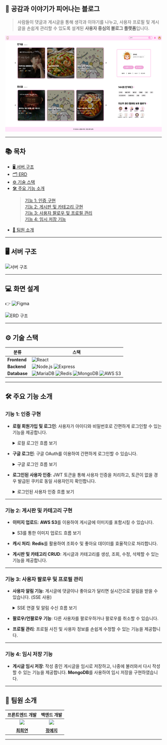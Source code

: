 ## 🌸 공감과 이야기가 피어나는 블로그

> 사람들이 댓글과 게시글을 통해 생각과 이야기를 나누고, 사용자 프로필 및 게시글을 손쉽게 관리할 수 있도록 설계된 **사용자 중심의 블로그 플랫폼**입니다.

![블로그 메인 페이지 사진](captures/dashboardPage.png)

---

## 📚 목차

- [🖥️ 서버 구조](#🖥️-서버-구조)
- [🗂️ ERD](#🗂️-erd)
- [⚙️ 기술 스택](#⚙️-기술-스택)
- [🛠️ 주요 기능 소개](#🛠️-주요-기능-소개)
  > [기능 1: 인증 구현](#기능-1-인증-구현)  
  > [기능 2: 게시판 및 카테고리 구현](#기능-2-게시판-및-카테고리-구현)  
  > [기능 3: 사용자 팔로우 및 프로필 관리](#기능-3-사용자-팔로우-및-프로필-관리)  
  > [기능 4: 임시 저장 기능](#기능-4-임시-저장-기능)
- [👥 팀원 소개](#👥-팀원-소개)

---

## 🖥️ 서버 구조

![서버 구조](misc/서버구조.png)

---

## 💻 화면 설계

👉 ![Figma](https://www.figma.com/design/oLBgJllzx29LyORdwuDxPy/%EB%B8%94%EB%A1%9C%EA%B7%B8?node-id=0-1&node-type=canvas&t=WHfwLbrHGKrM6WwB-0)

![ERD 구조](misc/ERD.png)

---

## ⚙️ 기술 스택

| **분류**     | **스택**                                                                                                                                                                                                                                                                                                                                                                                                                        |
| ------------ | ------------------------------------------------------------------------------------------------------------------------------------------------------------------------------------------------------------------------------------------------------------------------------------------------------------------------------------------------------------------------------------------------------------------------------- |
| **Frontend** | ![React](https://img.shields.io/badge/React-61DAFB?style=for-the-badge&logo=react&logoColor=white)                                                                                                                                                                                                                                                                                                                              |
| **Backend**  | ![Node.js](https://img.shields.io/badge/Node.js-43853D?style=for-the-badge&logo=node.js&logoColor=white) ![Express](https://img.shields.io/badge/Express.js-404D59?style=for-the-badge&logo=express&logoColor=white)                                                                                                                                                                                                            |
| **Database** | ![MariaDB](https://img.shields.io/badge/MariaDB-003545?style=for-the-badge&logo=mariadb&logoColor=white) ![Redis](https://img.shields.io/badge/Redis-DC382D?style=for-the-badge&logo=redis&logoColor=white) ![MongoDB](https://img.shields.io/badge/MongoDB-47A248?style=for-the-badge&logo=mongodb&logoColor=white) ![AWS S3](https://img.shields.io/badge/AWS%20S3-FF9900?style=for-the-badge&logo=amazon-s3&logoColor=white) |

---

## 🛠️ 주요 기능 소개

### 기능 1: 인증 구현

- **로컬 회원가입 및 로그인**: 사용자가 아이디와 비밀번호로 간편하게 로그인할 수 있는 기능을 제공합니다.

  <details>
    <summary>로컬 로그인 흐름 보기</summary>

  ![로컬인증사진](misc/로컬인증.jpeg)
  </details>

- **구글 로그인**: 구글 OAuth를 이용하여 간편하게 로그인할 수 있습니다.

  <details>
    <summary>구글 로그인 흐름 보기</summary>

  1. 사용자가 구글 로그인을 시도
  2. 백엔드에서 구글 OAuth 처리 후, 사용자 정보가 로컬 DB에 있으면 로그인, 없으면 자동으로 회원가입 처리
  3. 로그인 성공 후 JWT 토큰을 발급하여 사용자에게 반환

  ![구글인증사진](misc/구글인증.jpeg)

  </details>

- **로그인된 사용자 인증**: JWT 토큰을 통해 사용자 인증을 처리하고, 토큰이 없을 경우 발급된 쿠키로 동일 사용자인지 확인합니다.

  <details>
    <summary>로그인된 사용자 인증 흐름 보기</summary>

  ![jwt인증](misc/jwt인증.jpeg)

  </details>

---

### 기능 2: 게시판 및 카테고리 구현

- **이미지 업로드**: **AWS S3**를 이용하여 게시글에 이미지를 포함시킬 수 있습니다.
  <details>
    <summary>S3를 통한 이미지 업로드 흐름 보기</summary>
    ![s3](./misc/s3.png)
  </details>

- **캐시 처리**: **Redis**를 활용하여 조회수 및 좋아요 데이터를 효율적으로 처리합니다.
- **게시판 및 카테고리 CRUD**: 게시글과 카테고리를 생성, 조회, 수정, 삭제할 수 있는 기능을 제공합니다.

---

### 기능 3: 사용자 팔로우 및 프로필 관리

- **사용자 알림 기능**: 게시글에 댓글이나 좋아요가 달리면 실시간으로 알림을 받을 수 있습니다. (SSE 사용)

  <details>
    <summary>SSE 연결 및 알림 수신 흐름 보기</summary>

  ![SSE알림 수신](./misc/SSE알림수신.png)

  </details>

- **팔로우/언팔로우 기능**: 다른 사용자를 팔로우하거나 팔로우를 취소할 수 있습니다.
- **프로필 관리**: 프로필 사진 및 사용자 정보를 손쉽게 수정할 수 있는 기능을 제공합니다.

---

### 기능 4: 임시 저장 기능

- **게시글 임시 저장**: 작성 중인 게시글을 임시로 저장하고, 나중에 불러와서 다시 작성할 수 있는 기능을 제공합니다. **MongoDB**를 사용하여 임시 저장을 구현하였습니다.

---

## 👥 팀원 소개

|                   프론트엔드 개발                   |                    백엔드 개발                    |
| :-------------------------------------------------: | :-----------------------------------------------: |
| <img src="misc/프론트엔드소개사진.jpg" width="120"> | <img src="misc/백엔드소개사진.png" width="120" /> |
|    **[최희연](https://github.com/heeyeon9578)**     |      **[정예지](https://github.com/xEzIxX)**      |

---
